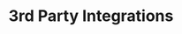 ---
title: "3rd Party Integrations"
weight: 5
description: "Cross-platform integrations with TrueNAS."
---